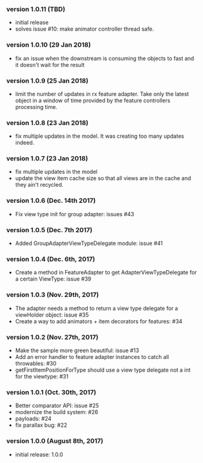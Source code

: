 ### version 1.0.11 (TBD)

* initial release
* solves issue #10: make animator controller thread safe.

### version 1.0.10 (29 Jan 2018)

* fix an issue when the downstream is consuming the objects to fast and it doesn't wait for the result

### version 1.0.9 (25 Jan 2018)

* limit the number of updates in rx feature adapter. Take only the latest object in a window of time provided by the feature controllers processing time.

### version 1.0.8 (23 Jan 2018)

* fix multiple updates in the model. It was creating too many updates indeed.

### version 1.0.7 (23 Jan 2018)

* fix multiple updates in the model
* update the view item cache size so that all views are in the cache and they ain't recycled.

### version 1.0.6 (Dec. 14th 2017)

* Fix view type init for group adapter: issues #43

### version 1.0.5 (Dec. 7th 2017)

* Added GroupAdapterViewTypeDelegate module: issue #41

### version 1.0.4 (Dec. 6th, 2017)

* Create a method in FeatureAdapter to get AdapterViewTypeDelegate for a certain ViewType: issue #39

### version 1.0.3 (Nov. 29th, 2017)

* The adapter needs a method to return a view type delegate for a viewHolder object: issue #35
* Create a way to add animators + item decorators for features: #34

### version 1.0.2 (Nov. 27th, 2017)

* Make the sample more green beautiful: issue #13
* Add an error handler to feature adapter instances to catch all throwables: #30
* getFirstItemPositionForType should use a view type delegate not a int for the viewtype: #31

### version 1.0.1 (Oct. 30th, 2017)

* Better comparator API: issue #25
* modernize the build system: #26
* payloads: #24
* fix parallax bug: #22

### version 1.0.0 (August 8th, 2017)

* initial release: 1.0.0
